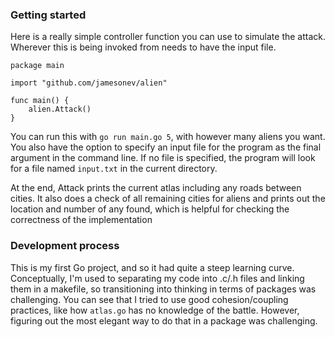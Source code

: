 ### Getting started

Here is a really simple controller function you can use to simulate the attack. Wherever this is being invoked from needs to have the input file.

```
package main

import "github.com/jamesonev/alien"

func main() {
	alien.Attack()
}
```

You can run this with `go run main.go 5`, with however many aliens you want. You also have the option to specify an input file for the program as the final argument in the command line. If no file is specified, the program will look for a file named `input.txt` in the current directory.

At the end, Attack prints the current atlas including any roads between cities. It also does a check of all remaining cities for aliens and prints out the location and number of any found, which is helpful for checking the correctness of the implementation

### Development process

This is my first Go project, and so it had quite a steep learning curve. Conceptually, I'm used to separating my code into .c/.h files and linking them in a makefile, so transitioning into thinking in terms of packages was challenging. You can see that I tried to use good cohesion/coupling practices, like how `atlas.go` has no knowledge of the battle. However, figuring out the most elegant way to do that in a package was challenging.
